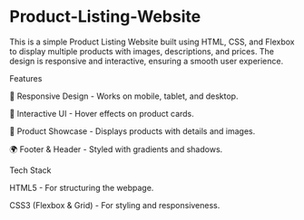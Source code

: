 # Product-Listing-Website
This is a simple Product Listing Website built using HTML, CSS, and Flexbox to display multiple products with images, descriptions, and prices. The design is responsive and interactive, ensuring a smooth user experience.

Features

📱 Responsive Design - Works on mobile, tablet, and desktop.

🎨 Interactive UI - Hover effects on product cards.

🛒 Product Showcase - Displays products with details and images.

🌍 Footer & Header - Styled with gradients and shadows.

Tech Stack

HTML5 - For structuring the webpage.

CSS3 (Flexbox & Grid) - For styling and responsiveness.
